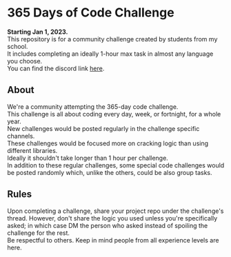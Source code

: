 # 365 Days of Code Challenge

**Starting Jan 1, 2023.** <br />
This repository is for a community challenge created by students from my school. <br />
It includes completing an ideally 1-hour max task in almost any language you choose. <br />
You can find the discord link [here](https://discord.gg/bfcZFyb4xp). <br />

## **About** <br />
We're a community attempting the 365-day code challenge. <br />
This challenge is all about coding every day, week, or fortnight,  for a whole year. <br />
New challenges would be posted regularly in the challenge specific channels. <br />
These challenges would be focused more on cracking logic than using different libraries. <br />
Ideally it shouldn't take longer than 1 hour per challenge. <br />
In addition to these regular challenges, some special code challenges would be posted randomly which, unlike the others, could be also group tasks. <br />
 
## **Rules** <br />
Upon completing a challenge, share your project repo under the challenge's thread. However, don't share the logic you used unless you're specifically asked; in which case DM the person who asked instead of spoiling the challenge for the rest. <br />
Be respectful to others. Keep in mind people from all experience levels are here. <br />
